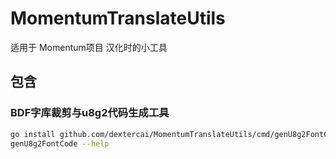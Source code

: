 # MomentumTranslateUtils

适用于 Momentum项目 汉化时的小工具

## 包含

### BDF字库裁剪与u8g2代码生成工具

```bash
go install github.com/dextercai/MomentumTranslateUtils/cmd/genU8g2FontCode@main
genU8g2FontCode --help
```